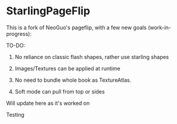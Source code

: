 StarlingPageFlip
================

This is a fork of NeoGuo's pageflip, with a few new goals (work-in-progress):

TO-DO:

1) No reliance on classic flash shapes, rather use starling shapes

2) Images/Textures can be applied at runtime

3) No need to bundle whole book as TextureAtlas.

4) Soft mode can pull from top or sides

Will update here as it's worked on

Testing